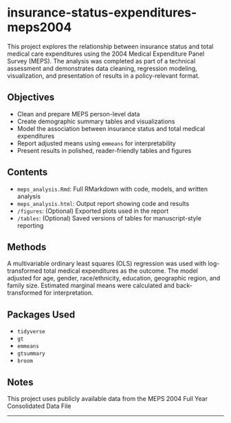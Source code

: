 # insurance-status-expenditures-meps2004

This project explores the relationship between insurance status and total medical care expenditures using the 2004 Medical Expenditure Panel Survey (MEPS). The analysis was completed as part of a technical assessment and demonstrates data cleaning, regression modeling, visualization, and presentation of results in a policy-relevant format.

## Objectives
- Clean and prepare MEPS person-level data
- Create demographic summary tables and visualizations
- Model the association between insurance status and total medical expenditures
- Report adjusted means using `emmeans` for interpretability
- Present results in polished, reader-friendly tables and figures

## Contents
- `meps_analysis.Rmd`: Full RMarkdown with code, models, and written analysis
- `meps_analysis.html`: Output report showing code and results
- `/figures`: (Optional) Exported plots used in the report
- `/tables`: (Optional) Saved versions of tables for manuscript-style reporting

## Methods
A multivariable ordinary least squares (OLS) regression was used with log-transformed total medical expenditures as the outcome. The model adjusted for age, gender, race/ethnicity, education, geographic region, and family size. Estimated marginal means were calculated and back-transformed for interpretation.

## Packages Used
- `tidyverse`
- `gt`
- `emmeans`
- `gtsummary`
- `broom`

## Notes
This project uses publicly available data from the MEPS 2004 Full Year Consolidated Data File

---
